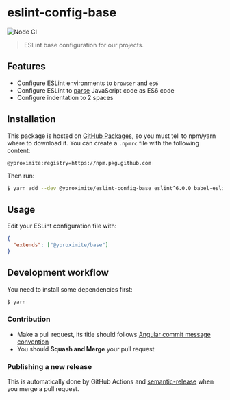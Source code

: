 # eslint-config-base


![Node CI](https://github.com/Yproximite/eslint-config-base/workflows/Node%20CI/badge.svg)

> ESLint base configuration for our projects.

## Features

- Configure ESLint environments to `browser` and `es6`
- Configure ESLint to [parse](https://eslint.org/docs/user-guide/configuring#specifying-parser-options) JavaScript code as ES6 code
- Configure indentation to 2 spaces

## Installation

This package is hosted on [GitHub Packages](https://github.com/features/packages), so you must tell to npm/yarn where to download it. You can create a `.npmrc` file with the following content:
```
@yproximite:registry=https://npm.pkg.github.com
```

Then run: 
```bash
$ yarn add --dev @yproximite/eslint-config-base eslint^6.0.0 babel-eslint@^10.0.0
```

## Usage

Edit your ESLint configuration file with:

```json
{
  "extends": ["@yproximite/base"]
}
```

## Development workflow

You need to install some dependencies first:
```bash
$ yarn
```

### Contribution

- Make a pull request, its title should follows [Angular commit message convention](https://github.com/angular/angular/blob/master/CONTRIBUTING.md#commit-message-format)
- You should **Squash and Merge** your pull request

### Publishing a new release

This is automatically done by GitHub Actions and [semantic-release](https://github.com/semantic-release/semantic-release) when you merge a pull request.
